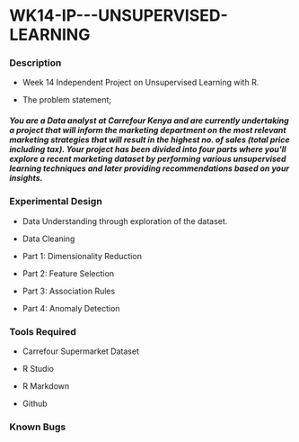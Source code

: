 # WK14-IP---UNSUPERVISED-LEARNING

### Description

- Week 14 Independent Project on Unsupervised Learning with R.

- The problem statement;

##### You are a Data analyst at Carrefour Kenya and are currently undertaking a project that will inform the marketing department on the most relevant marketing strategies that will result in the highest no. of sales (total price including tax). Your project has been divided into four parts where you'll explore a recent marketing dataset by performing various unsupervised learning techniques and later providing recommendations based on your insights.

### Experimental Design

- Data Understanding through exploration of the dataset.

- Data Cleaning

- Part 1: Dimensionality Reduction

- Part 2: Feature Selection

- Part 3: Association Rules

- Part 4: Anomaly Detection




### Tools Required

- Carrefour Supermarket Dataset

- R Studio

- R Markdown

- Github

### Known Bugs
